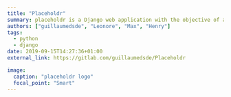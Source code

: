 ```yaml
---
title: "Placeholdr"
summary: placeholdr is a Django web application with the objective of allowing people to browse through places of interest and create trips based on those places, with a user community that provides ratings, comments, pictures.
authors: ["guillaumedsde", "Leonore", "Max", "Henry"]
tags:
  - python
  - django
date: 2019-09-15T14:27:36+01:00
external_link: https://gitlab.com/guillaumedsde/Placeholdr

image:
  caption: "placeholdr logo"
  focal_point: "Smart"
---
```


